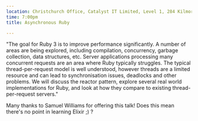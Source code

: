 ```yaml
---
location: Christchurch Office, Catalyst IT Limited, Level 1, 284 Kilmore St, Christchurch
time: 7:00pm
title: Asynchronous Ruby

---
```


"The goal for Ruby 3 is to improve performance significantly. A number of areas are being explored, including compilation, concurrency, garbage collection, data structures, etc. Server applications processing many concurrent requests are an area where Ruby typically struggles. The typical thread-per-request model is well understood, however threads are a limited resource and can lead to synchronisation issues, deadlocks and other problems. We will discuss the reactor pattern, explore several real world implementations for Ruby, and look at how they compare to existing thread-per-request servers."

Many thanks to Samuel Williams for offering this talk! Does this mean there's no point in learning Elixir ;) ?
